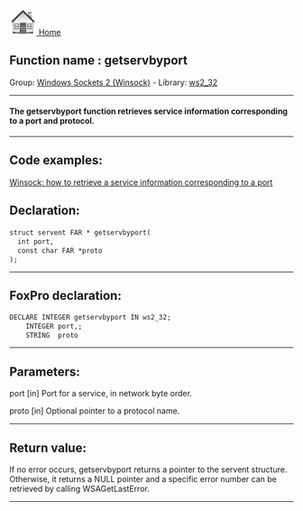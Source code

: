 [<img src="../../images/home.png"> Home ](https://github.com/VFPX/Win32API)  

## Function name : getservbyport
Group: [Windows Sockets 2 (Winsock)](../../functions_group.md#Windows_Sockets_2_(Winsock))  -  Library: [ws2_32](../../libraries.md#ws2_32)  
***  


#### The getservbyport function retrieves service information corresponding to a port and protocol.
***  


## Code examples:
[Winsock: how to retrieve a service information corresponding to a port](../../samples/sample_219.md)  

## Declaration:
```foxpro  
struct servent FAR * getservbyport(
  int port,
  const char FAR *proto
);  
```  
***  


## FoxPro declaration:
```foxpro  
DECLARE INTEGER getservbyport IN ws2_32;
	INTEGER port,;
	STRING  proto  
```  
***  


## Parameters:
port 
[in] Port for a service, in network byte order. 

proto 
[in] Optional pointer to a protocol name.   
***  


## Return value:
If no error occurs, getservbyport returns a pointer to the servent structure. Otherwise, it returns a NULL pointer and a specific error number can be retrieved by calling WSAGetLastError.  
***  

